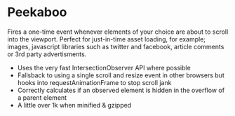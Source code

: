 # Peekaboo

Fires a one-time event whenever elements of your choice are about to scroll into the viewport. Perfect for just-in-time asset loading, for example; images, javascript libraries such as twitter and facebook, article comments or 3rd party advertisments.

* Uses the very fast IntersectionObserver API where possible
* Fallsback to using a single scroll and resize event in other browsers but hooks into requestAnimationFrame to stop scroll jank
* Correctly calculates if an observed element is hidden in the overflow of a parent element
* A little over 1k when minified & gzipped
